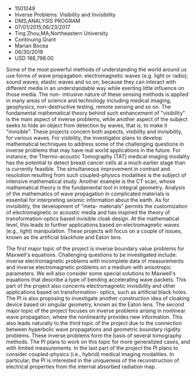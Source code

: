 
* 1501049
* Inverse Problems: Visibility and Invisibility
* DMS,ANALYSIS PROGRAM
* 07/01/2015,06/23/2017
* Ting Zhou,MA,Northeastern University
* Continuing Grant
* Marian Bocea
* 06/30/2019
* USD 188,798.00

Some of the most powerful methods of understanding the world around us use forms
of wave propagation: electromagnetic waves (e.g. light or radio); sound waves;
elastic waves and so on, because they can interact with different media in an
understandable way while exerting little influence on those media. The non-
intrusive nature of these sensing methods is applied in many areas of science
and technology including medical imaging, geophysics, non-destructive testing,
remote sensing and so on. The fundamental mathematical theory behind such
enhancement of "visibility" is the main aspect of inverse problems, while
another aspect of the subject seeks to hide an object from detection by waves,
that is, to make it "invisible". These projects concern both aspects, visibility
and invisibility, for various waves. For visibility, the investigator plans to
develop mathematical techniques to address some of the challenging questions in
inverse problems that may have real world applications in the future. For
instance, the Thermo-acoustic Tomography (TAT) medical imaging modality has the
potential to detect breast cancer cells at a much earlier stage than is
currently feasible. The simultaneous improvement in contrast and resolution
resulting from such coupled-physics modalities is the subject of intensive
mathematical study. Another example is the CT scan, whose mathematical theory is
the fundamental tool in integral geometry. Analysis of the mathematics of wave
propagation in complicated materials is essential for interpreting seismic
information about the earth. As for invisibility, the development of "meta-
materials" permits the customization of electromagnetic or acoustic media and
has inspired the theory of transformation-optics based invisible cloak design.
At the mathematical level, this leads to further applications based on
electromagnetic waves (e.g., light) manipulation. These projects will focus on a
couple of issues, known as the artificial blackhole and Eaton lens.

The first major topic of the project is inverse boundary value problems for
Maxwell's equations. Challenging questions to be investigated include: inverse
electromagnetic problems with incomplete data of measurements and inverse
electromagnetic problems on a medium with anisotropic parameters. We will also
consider some special solutions to Maxwell's equations that describe a type of
bending accelerating wave packets. This part of the project also concerns
electromagnetic invisibility and other applications based on transformation-
optics, such as artificial black holes. The PI is also proposing to investigate
another construction idea of cloaking device based on singular geometry, known
as the Eaton lens. The second major topic of the project focuses on inverse
problems arising in nonlinear wave propagation, where the nonlinearity provides
new information. This also leads naturally to the third topic of the project due
to the connection between hyperbolic wave propagations and geometric boundary
rigidity problems. These inverse problems form the basis of several tomography
methods. The PI plans to work on this topic for more generalized cases, and with
limited measurements. In the last part of the project the PI plans to consider
coupled-physics (i.e., hybrid) medical imaging modalities. In particular, the PI
is interested in the uniqueness of the reconstruction of electrical properties
from the internal absorbed radiation map.
